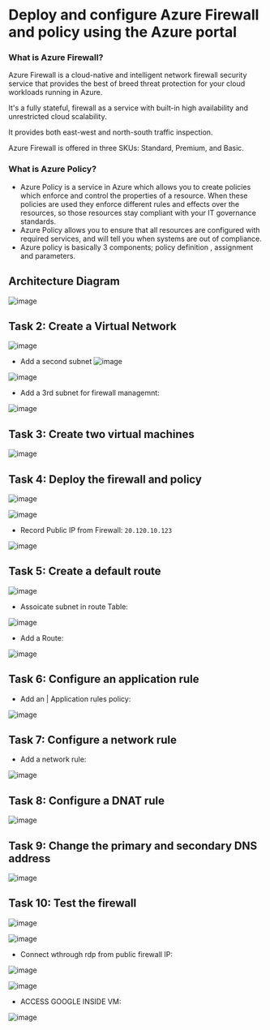 # Deploy and configure Azure Firewall and policy using the Azure portal

### What is Azure Firewall?
Azure Firewall is a cloud-native and intelligent network firewall security service that provides the best of breed threat protection for your cloud workloads running in Azure.

It's a fully stateful, firewall as a service with built-in high availability and unrestricted cloud scalability. 

It provides both east-west and north-south traffic inspection.

Azure Firewall is offered in three SKUs: Standard, Premium, and Basic.

### What is Azure Policy?
- Azure Policy is a service in Azure which allows you to create policies which enforce and control the properties of a resource. When these policies are used they enforce different rules and effects over the resources, so those resources stay compliant with your IT governance standards.
- Azure Policy allows you to ensure that all resources are configured with required services, and will tell you when systems are out of compliance.
- Azure policy is basically 3 components; policy definition , assignment and parameters.

## Architecture Diagram

![image](https://github.com/Tcarters/Cloud-Security-Journey/assets/71230412/7cd931c3-6703-461a-a53d-8e7b1241b763)

## Task 2: Create a Virtual Network

![image](https://github.com/Tcarters/Cloud-Security-Journey/assets/71230412/cf31afed-4a07-4945-a355-91535bd6cd4b)

- Add a second subnet
![image](https://github.com/Tcarters/Cloud-Security-Journey/assets/71230412/b16a3132-096c-442d-96de-01807920056e)

![image](https://github.com/Tcarters/Cloud-Security-Journey/assets/71230412/c0af298e-3c98-4e33-9165-8999a37b3d3a)

- Add a 3rd subnet for firewall managemnt:

![image](https://github.com/Tcarters/Cloud-Security-Journey/assets/71230412/4bef2dfa-ddea-473b-935b-13132b2decb4)

## Task 3: Create two virtual machines

![image](https://github.com/Tcarters/Cloud-Security-Journey/assets/71230412/b6b968e7-5103-4094-9670-9f77982657a1)

## Task 4: Deploy the firewall and policy

![image](https://github.com/Tcarters/Cloud-Security-Journey/assets/71230412/545b51ac-15ec-4500-90ae-3d1962135594)

![image](https://github.com/Tcarters/Cloud-Security-Journey/assets/71230412/fa3a767b-9499-40bc-be81-57229cf2e44b)

- Record Public IP from Firewall: `20.120.10.123`

![image](https://github.com/Tcarters/Cloud-Security-Journey/assets/71230412/1d48beab-b523-44ca-a8cc-0ce9787544bb)


## Task 5: Create a default route

![image](https://github.com/Tcarters/Cloud-Security-Journey/assets/71230412/20661339-0a1c-401b-9a15-b397a765ce91)

- Assoicate subnet in route Table:

![image](https://github.com/Tcarters/Cloud-Security-Journey/assets/71230412/94e30290-c7bd-4922-b97e-3e78aac16e5e)

- Add a Route:

![image](https://github.com/Tcarters/Cloud-Security-Journey/assets/71230412/b1e9deca-62bd-4060-b47e-5b3bb6d34c9d)

## Task 6: Configure an application rule 

- Add an  | Application rules policy:

![image](https://github.com/Tcarters/Cloud-Security-Journey/assets/71230412/b1b159e8-c9ae-4d0b-a7ad-0c4d4053839a)


## Task 7: Configure a network rule 

- Add a network rule:

![image](https://github.com/Tcarters/Cloud-Security-Journey/assets/71230412/701ede3d-6a7a-49ce-9ff2-5877649f308c)

## Task 8: Configure a DNAT rule

![image](https://github.com/Tcarters/Cloud-Security-Journey/assets/71230412/fe16fc5d-a17b-4d05-9596-f751e483c254)

## Task 9: Change the primary and secondary DNS address

![image](https://github.com/Tcarters/Cloud-Security-Journey/assets/71230412/28fb177b-de2a-4175-93f4-d7f22f5ff8d7)

## Task 10: Test the firewall

![image](https://github.com/Tcarters/Cloud-Security-Journey/assets/71230412/02c2c90b-7f48-471e-8244-8c65bc1ef4e5)

![image](https://github.com/Tcarters/Cloud-Security-Journey/assets/71230412/536f0156-e98f-46bb-964f-dd5b890e00cf)

- Connect wthrough rdp from public firewall IP:

![image](https://github.com/Tcarters/Cloud-Security-Journey/assets/71230412/32bfae9e-68d3-451e-9de3-c9813f7aad6d)

![image](https://github.com/Tcarters/Cloud-Security-Journey/assets/71230412/22abcb39-7ba7-48a9-8285-14e33776feb7)


- ACCESS GOOGLE INSIDE VM:

![image](https://github.com/Tcarters/Cloud-Security-Journey/assets/71230412/d933ce9f-3305-4b3b-a317-a518938a9b60)


